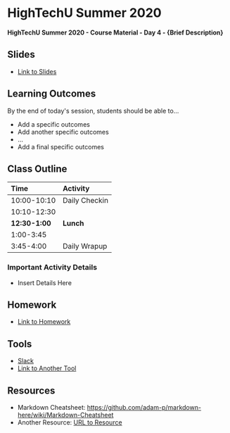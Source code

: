 # HighTechU Summer 2020

**HighTechU Summer 2020 - Course Material - Day 4 - {Brief Description}**

## Slides

* [Link to Slides](Link)

## Learning Outcomes
By the end of today's session, students should be able to...
* Add a specific outcomes
* Add another specific outcomes
* ...
* Add a final specific outcomes

## Class Outline

|Time|Activity|
|:---|:---|
|10:00-10:10|Daily Checkin|
|10:10-12:30||
|**12:30-1:00**|**Lunch**|
|1:00-3:45||
|3:45-4:00|Daily Wrapup|

### Important Activity Details

* Insert Details Here


## Homework

* [Link to Homework](Link)

## Tools

* [Slack](https://slack.com/)
* [Link to Another Tool](Link)

## Resources

* Markdown Cheatsheet: https://github.com/adam-p/markdown-here/wiki/Markdown-Cheatsheet
* Another Resource: [URL to Resource](link)
